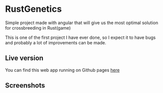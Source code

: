 # RustGenetics

Simple project made with angular that will give us the most optimal solution for crossbreeding in Rust(game)

This is one of the first project I have ever done, so I expect it to have bugs and probably a lot of improvements can be made.

## Live version
You can find this web app running on Github pages [here](https://pr0xs.github.io/Rust-Genetics-Lab/)

## Screenshots
